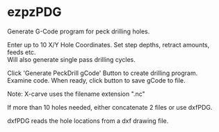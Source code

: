 # ezpzPDG
Generate G-Code program for peck drilling holes.  
  
Enter up to 10 X/Y Hole Coordinates. 
Set step depths, retract amounts, feeds etc.  
Will also generate single pass drilling cycles.  
  
Click 'Generate PeckDrill gCode' Button to create drilling program.  
Examine code. When ready, click button to save gCode to file.

Note: X-carve uses the filename extension ".nc"

If more than 10 holes needed, either concatenate 2 files
or use dxfPDG.

dxfPDG reads the hole locations from a dxf drawing file.
